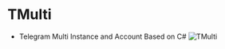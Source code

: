 # TMulti
* Telegram Multi Instance and Account Based on C#
![TMulti](https://user-images.githubusercontent.com/45698305/161693464-f873448f-8518-47ee-be59-143954ea4129.png)
